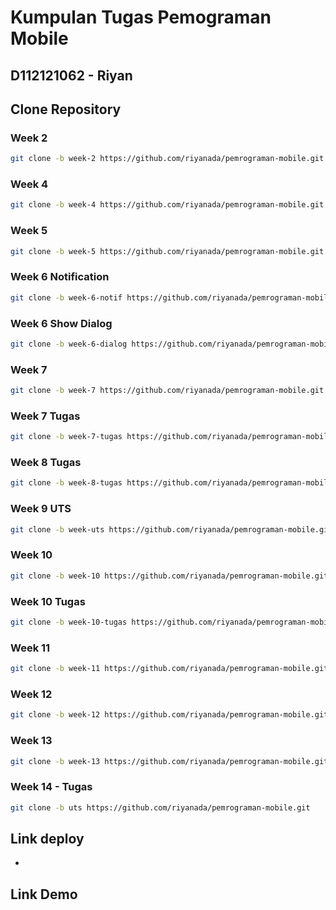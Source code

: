# Kumpulan Tugas Pemograman Mobile

## D112121062 -  Riyan

## Clone Repository 
### Week 2
```sh
git clone -b week-2 https://github.com/riyanada/pemrograman-mobile.git
```

<!-- ### Week 3
```sh
git clone -b week-3 https://github.com/riyanada/pemrograman-mobile.git
``` -->

### Week 4
```sh
git clone -b week-4 https://github.com/riyanada/pemrograman-mobile.git
```

### Week 5
```sh
git clone -b week-5 https://github.com/riyanada/pemrograman-mobile.git
```

### Week 6 Notification
```sh
git clone -b week-6-notif https://github.com/riyanada/pemrograman-mobile.git
```

### Week 6 Show Dialog
```sh
git clone -b week-6-dialog https://github.com/riyanada/pemrograman-mobile.git
```

### Week 7
```sh
git clone -b week-7 https://github.com/riyanada/pemrograman-mobile.git
```

### Week 7 Tugas
```sh
git clone -b week-7-tugas https://github.com/riyanada/pemrograman-mobile.git
```

### Week 8 Tugas
```sh
git clone -b week-8-tugas https://github.com/riyanada/pemrograman-mobile.git
```
### Week 9 UTS
```sh
git clone -b week-uts https://github.com/riyanada/pemrograman-mobile.git
```

### Week 10
```sh
git clone -b week-10 https://github.com/riyanada/pemrograman-mobile.git
```

### Week 10 Tugas
```sh
git clone -b week-10-tugas https://github.com/riyanada/pemrograman-mobile.git
```

### Week 11
```sh
git clone -b week-11 https://github.com/riyanada/pemrograman-mobile.git
```

### Week 12
```sh
git clone -b week-12 https://github.com/riyanada/pemrograman-mobile.git
```

### Week 13
```sh
git clone -b week-13 https://github.com/riyanada/pemrograman-mobile.git
```

### Week 14 - Tugas
```sh
git clone -b uts https://github.com/riyanada/pemrograman-mobile.git
```

## Link deploy
- 

## Link Demo
